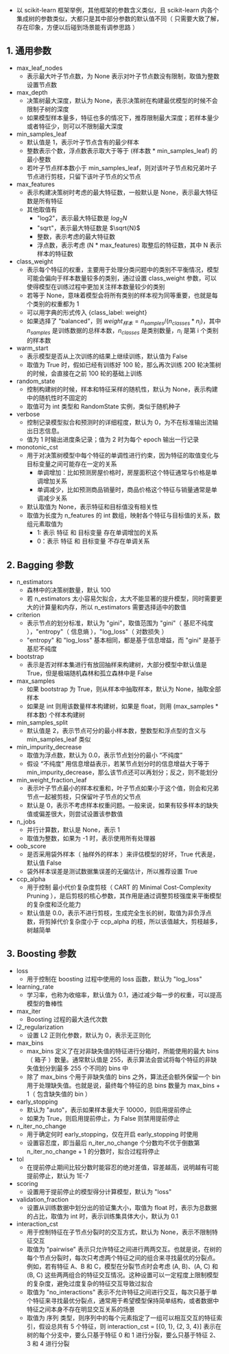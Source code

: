 - 以 scikit-learn 框架举例，其他框架的参数含义类似，且 scikit-learn 内各个集成树的参数类似，大都只是其中部分参数的默认值不同（ 只需要大致了解，存在印象，方便以后碰到场景能有调参思路 ）

## 1. 通用参数

- max_leaf_nodes
  - 表示最大叶子节点数，为 None 表示对叶子节点数没有限制，取值为整数设置节点数
- max_depth
  - 决策树最大深度，默认为 None，表示决策树在构建最优模型的时候不会限制子树的深度
  - 如果模型样本量多，特征也多的情况下，推荐限制最大深度；若样本量少或者特征少，则可以不限制最大深度
- min_samples_leaf
  - 默认值是 1，表示叶子节点含有的最少样本
  - 整数表示个数，浮点数表示取大于等于 (样本数 \* min_samples_leaf) 的最小整数
  - 若叶子节点样本数小于 min_samples_leaf，则对该叶子节点和兄弟叶子节点进行剪枝，只留下该叶子节点的父节点
- max_features
  - 表示构建决策树时考虑的最大特征数，一般默认是 None，表示最大特征数是所有特征
  - 其他取值有
    - "log2"，表示最大特征数是 $log_2N$
    - "sqrt"，表示最大特征数是 $\sqrt{N}$
    - 整数，表示考虑的最大特征数
    - 浮点数，表示考虑 (N \* max_features) 取整后的特征数，其中 N 表示样本的特征数
- class_weight
  - 表示每个特征的权重，主要用于处理分类问题中的类别不平衡情况，模型可能会偏向于样本数量较多的类别，通过设置 class_weight 参数，可以使得模型在训练过程中更加关注样本数量较少的类别
  - 若等于 None，意味着模型会将所有类别的样本视为同等重要，也就是每个类别的权重都为 1
  - 可以用字典的形式传入 {class_label: weight}
  - 如果选择了 "balanced”，则 $weight_{样本} = n_{samples} / (n_{classes} * n_i)$，其中 $n_{samples}$ 是训练数据的总样本数，$n_{classes}$ 是类别数量，$n_i$ 是第 i 个类别的样本数
- warm_start
  - 表示模型是否从上次训练的结果上继续训练，默认值为 False
  - 取值为 True 时，假如已经有训练好 100 轮，那么再次训练 200 轮决策树的时候，会直接在之前 100 轮的基础上训练
- random_state
  - 控制构建树的时候，样本和特征采样的随机性，默认为 None，表示构建中的随机性时不固定的
  - 取值可为 int 类型和 RandomState 实例，类似于随机种子
- verbose
  - 控制记录模型拟合和预测时的详细程度，默认为 0，为不在标准输出流输出日志信息。
  - 值为 1 时输出进度条记录；值为 2 时为每个 epoch 输出一行记录
- monotonic_cst
  - 用于对决策树模型中每个特征的单调性进行约束，因为特征的取值变化与目标变量之间可能存在一定的关系
    - 单调增加：比如预测房屋价格时，房屋面积这个特征通常与价格是单调增加关系
    - 单调减少，比如预测商品销量时，商品价格这个特征与销量通常是单调减少关系
  - 默认取值为 None，表示特征和目标值没有相关性
  - 取值为长度为 n_features 的 int 数组，映射各个特征与目标值的关系，数组元素取值为
    - 1: 表示 特征 和 目标变量 存在单调增加的关系
    - 0：表示 特征 和 目标变量 不存在单调关系

## 2. Bagging 参数

- n_estimators
  - 森林中的决策树数量，默认 100
  - 若 n_estimators 太小容易欠拟合，太大不能显著的提升模型，同时需要更大的计算量和内存，所以 n_estimators 需要选择适中的数值
- criterion
  - 表示节点的划分标准，默认为 "gini"，取值范围为 "gini"（ 基尼不纯度 ），"entropy"（ 信息熵 ），"log_loss"（ 对数损失 ）
  - "entropy" 和 "log_loss" 基本相同，都是基于信息增益，而 "gini" 是基于基尼不纯度
- bootstrap
  - 表示是否对样本集进行有放回抽样来构建树，大部分模型中默认值是 True，但是极端随机森林和孤立森林中是 False
- max_samples
  - 如果 bootstrap 为 True，则从样本中抽取样本，默认为 None，抽取全部样本
  - 如果是 int 则用该数量样本构建树，如果是 float，则用 (max_samples \* 样本数) 个样本构建树
- min_samples_split
  - 默认值是 2，表示节点可分的最小样本数，整数型和浮点型的含义与 min_samples_leaf 类似
- min_impurity_decrease
  - 取值为浮点数，默认为 0.0，表示节点划分的最小 “不纯度”
  - 假设 “不纯度” 用信息增益表示，若某节点划分时的信息增益大于等于 min_impurity_decrease，那么该节点还可以再划分；反之，则不能划分
- min_weight_fraction_leaf
  - 表示叶子节点最小的样本权重和，叶子节点如果小于这个值，则会和兄弟节点一起被剪枝，只保留叶子节点的父节点
  - 默认是 0，表示不考虑样本权重问题。一般来说，如果有较多样本的缺失值或偏差很大，则尝试设置该参数值
- n_jobs
  - 并行计算数，默认是 None，表示 1
  - 取值为整数，如果为 -1 时，表示使用所有处理器
- oob_score
  - 是否采用袋外样本（ 抽样外的样本 ）来评估模型的好坏，True 代表是，默认值 False
  - 袋外样本误差是测试数据集误差的无偏估计，所以推荐设置 True
- ccp_alpha
  - 用于控制 最小代价复杂度剪枝（ CART 的 Minimal Cost-Complexity Pruning ），是后剪枝的核心参数，其作用是通过调整剪枝强度来平衡模型的复杂度和泛化能力
  - 默认值是 0.0，表示不进行剪枝，生成完全生长的树，取值为非负浮点数，将剪掉代价复杂度小于 ccp_alpha 的枝，所以该值越大，剪枝越多，树越简单

## 3. Boosting 参数

- loss
  - 用于控制在 boosting 过程中使用的 loss 函数，默认为 "log_loss"
- learning_rate
  - 学习率，也称为收缩率，默认值为 0.1，通过减少每一步的权重，可以提高模型的鲁棒性
- max_iter
  - Boosting 过程的最大迭代次数
- l2_regularization
  - 设置 L2 正则化参数，默认为 0，表示无正则化
- max_bins
  - max_bins 定义了在对非缺失值的特征进行分箱时，所能使用的最大 bins（ 箱子 ）数量。通常默认值是 255，表示算法会尝试将每个特征的非缺失值划分到最多 255 个不同的 bins 中
  - 除了 max_bins 个用于非缺失值的 bins 之外，算法还会额外保留一个 bin 用于处理缺失值。也就是说，最终每个特征的总 bins 数量为 max_bins + 1（ 包含缺失值的 bin ）
- early_stopping
  - 默认为 "auto"，表示如果样本量大于 10000，则启用提前停止
  - 如果为 True，则启用提前停止，为 False 则禁用提前停止
- n_iter_no_change
  - 用于确定何时 early_stopping，仅在开启 early_stopping 时使用
  - 设置容忍度，即当最后 n_iter_no_change 个分数均不优于倒数第 n_iter_no_change + 1 的分数时，拟合过程将停止
- tol
  - 在提前停止期间比较分数时能容忍的绝对差值，容差越高，说明越有可能提前停止，默认为 1E-7
- scoring
  - 设置用于提前停止的模型得分计算模型，默认为 "loss"
- validation_fraction
  - 设置从训练数据中划分出的验证集大小，取值为 float 时，表示为总数据的占比，取值为 int 时，表示训练集具体大小，默认为 0.1
- interaction_cst
  - 用于控制特征在子节点分裂时的交互方式，默认为 None，表示不限制特征交互
  - 取值为 "pairwise" 表示只允许特征之间进行两两交互。也就是说，在树的每个节点分裂时，每次只考虑两个特征之间的组合来寻找最优的分裂点。例如，若有特征 A、B 和 C，模型在分裂节点时会考虑 (A, B)、(A, C) 和 (B, C) 这些两两组合的特征交互情况。这种设置可以一定程度上限制模型的复杂度，避免过度复杂的特征交互导致过拟合
  - 取值为 "no_interactions" 表示不允许特征之间进行交互，每次只基于单个特征来寻找最优分裂点，通常用于希望模型保持简单结构，或者数据中特征之间本身不存在明显交互关系的场景
  - 取值为 序列 类型，则序列中的每个元素指定了一组可以相互交互的特征索引，假设总共有 5 个特征，则 interaction_cst = [{0, 1}, {2, 3, 4}] 表示在树的每个分支中，要么只基于特征 0 和 1 进行分裂，要么只基于特征 2、3 和 4 进行分裂
